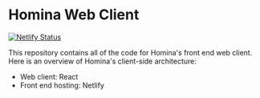 # Homina Web Client

[![Netlify Status](https://api.netlify.com/api/v1/badges/919d982b-72e7-473e-96f0-c47aa97a10e7/deploy-status)](https://app.netlify.com/sites/homina/deploys)

This repository contains all of the code for Homina's front end web client. Here is an overview of Homina's client-side architecture:

- Web client: React
- Front end hosting: Netlify